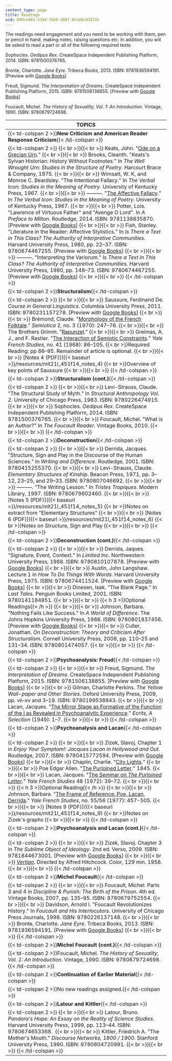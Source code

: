```yaml
---
content_type: page
title: Readings
uid: 880ce463-534d-7eb8-d08f-0ce26c43d72e
---
```


The readings need engagement and you need to be working with them, pen or pencil in hand, making notes, raising questions etc. In addition, you will be asked to read a part or all of the following required texts:

Sophocles. _Oedipus Rex_. CreateSpace Independent Publishing Platform, 2014. ISBN: 9781500376765.

Bronte, Charlotte. _Jane Eyre_. Tribeca Books, 2013. ISBN: 9781936594191. \[Preview with [Google Books](http://books.google.com/books?id=A_wJUKY7HjkC&pg=PAfrontcover)\]

Freud, Sigmund. _The Interpretation of Dreams_. CreateSpace Independent Publishing Platform, 2015. ISBN: 9781506138855. \[Preview with [Google Books](http://books.google.com/books?id=7jPBAwAAQBAJ&pg=PAfrontcover)\]

Foucault, Michel. _The History of Sexuality, Vol. 1: An Introduction_. Vintage, 1990. ISBN: 9780679724698.

| TOPICS |
| --- |
| {{< td-colspan 2 >}}**New Criticism and American Reader Response Criticism**{{< /td-colspan >}} ||
| {{< td-colspan 2 >}} {{< br >}}{{< br >}} Keats, John. "[Ode on a Grecian Urn](http://englishhistory.net/keats/poetry/odeonagrecianurn.html)." {{< br >}}{{< br >}} Brooks, Cleanth. "Keats's Sylvan Historian: History Without Footnotes." In _The Well Wrought Urn: Studies in the Structure of Poetry_. Harcourt Brace & Company, 1975. {{< br >}}{{< br >}} Wimsatt, W. K, and Monroe C. Beardsley. "The Intentional Fallacy." In _The Verbal Icon: Studies in the Meaning of Poetry_. University of Kentucky Press, 1967. {{< br >}}{{< br >}} ———. "[The Affective Fallacy](http://www.jstor.org/stable/27537883)." In _The Verbal Icon: Studies in the Meaning of Poetry_. University of Kentucky Press, 1967. {{< br >}}{{< br >}} Potter, Lois. "Lawrence of Virtuous Father" and "Avenge O Lord". In _A Preface to Milton_. Routledge, 2014. ISBN: 9781138835870. \[Preview with [Google Books](http://books.google.com/books?id=siesAgAAQBAJ&pg=PAfrontcover)\] {{< br >}}{{< br >}} Fish, Stanley. "Literature in the Reader: Affective Stylistics." In _Is There a Text in This Class? The Authority of Interpretive Communities_. Harvard University Press, 1980, pp. 22–37. ISBN: 9780674467255. \[Preview with [Google Books](http://books.google.com/books?id=bYBso1t4ylcC&pg=PA21#v=onepage)\] {{< br >}}{{< br >}} ———. "Interpreting the Variorum." _Is There a Text in This Class? The Authority of Interpretive Communities_. Harvard University Press, 1980, pp. 148–73. ISBN: 9780674467255. \[Preview with [Google Books](http://books.google.com/books?id=bYBso1t4ylcC&pg=PA147#v=onepage)\] {{< br >}}{{< br >}} {{< /td-colspan >}} ||
| {{< td-colspan 2 >}}**Structuralism**{{< /td-colspan >}} ||
| {{< td-colspan 2 >}} {{< br >}}{{< br >}} Saussure, Ferdinand De. _Course in General Linguistics_. Columbia University Press, 2011. ISBN: 9780231157278. \[Preview with [Google Books](http://books.google.com/books?id=n6VFhwfLs0gC&pg=PAfrontcover)\] {{< br >}}{{< br >}} Brémond, Claude. "[Morphology of the French Folktale](http://dx.doi.org/10.1515/semi.1970.2.3.247)." _Semiotica_ 2, no. 3 (1970): 247–76. {{< br >}}{{< br >}} The Brothers Grimm. "[Rapunzel](http://germanstories.vcu.edu/grimm/rapunzel_e.html)." {{< br >}}{{< br >}} Greimas, A. J., and F. Rastier. "[The Interaction of Semiotic Constraints](http://www.jstor.org/stable/2929667)." _Yale French Studies_, no. 41 (1968): 86–105.  {{< br >}}Required Reading: pp 86–95. Remainder of article is optional. {{< br >}}{{< br >}} [Notes 4 (PDF)]({{< baseurl >}}/resources/mit21l_451f14_notes_4)  {{< br >}}Overview of key points of Saussure {{< br >}}{{< br >}} {{< /td-colspan >}} ||
| {{< td-colspan 2 >}}**Structuralism (cont.)**{{< /td-colspan >}} ||
| {{< td-colspan 2 >}} {{< br >}}{{< br >}} Levi-Strauss, Claude. "The Structural Study of Myth." In _Structural Anthropology_ _Vol. 2_. University of Chicago Press, 1983. ISBN: 9780226474915. {{< br >}}{{< br >}} Sophocles. _Oedipus Rex_. CreateSpace Independent Publishing Platform, 2014. ISBN: 9781500376765. {{< br >}}{{< br >}} Foucault, Michel. "What is an Author?" In _The Foucault Reader_. Vintage Books, 2010. {{< br >}}{{< br >}} {{< /td-colspan >}} ||
| {{< td-colspan 2 >}}**Deconstruction**{{< /td-colspan >}} ||
| {{< td-colspan 2 >}} {{< br >}}{{< br >}} Derrida, Jacques. "Structure, Sign and Play in the Discourse of the Human Sciences." In _Writing and Difference_. Routledge, 2001. ISBN: 9780415255370. {{< br >}}{{< br >}} Levi-Strauss, Claude. _Elementary Structures of Kinship_. Beacon Press, 1971, pp. 3–12, 23–25, and 29–33. ISBN: 9780807046692. {{< br >}}{{< br >}} ———. "The Writing Lesson." In _Tristes Tropiques_. Modern Library, 1997. ISBN: 9780679602460. {{< br >}}{{< br >}} [Notes 5 (PDF)]({{< baseurl >}}/resources/mit21l_451f14_notes_5)  {{< br >}}Notes on extract from "Elementary Structures" {{< br >}}{{< br >}} [Notes 6 (PDF)]({{< baseurl >}}/resources/mit21l_451f14_notes_6)  {{< br >}}Notes on Structure, Sign and Play {{< br >}}{{< br >}} {{< /td-colspan >}} ||
| {{< td-colspan 2 >}}**Deconstruction (cont.)**{{< /td-colspan >}} ||
| {{< td-colspan 2 >}} {{< br >}}{{< br >}} Derrida, Jaques. "Signature, Event, Context." In _Limited Inc_. Northwestern University Press, 1988. ISBN: 9780810107878. \[Preview with [Google Books](http://books.google.com/books?id=-ANhg9zaAtIC&pg=PA1=onepage)\] {{< br >}}{{< br >}} Austin, John Langshaw. Lecture 1 in _How To Do Things With Words_. Harvard University Press, 1975. ISBN: 9780674411524. \[Preview with [Google Books](http://books.google.com/books?id=XnRkQSTUpmgC&pg=PA1=onepage)\] {{< br >}}{{< br >}} Dinesen, Isak. "The Blank Page." In _Last Tales_. Penguin Books Limited, 2001. ISBN: 9780141184951. {{< br >}}{{< br >}} {{< h 3 >}}Optional Readings{{< /h >}} {{< br >}}{{< br >}} Johnson, Barbara. "Nothing Fails Like Success." In _A World of Difference_. The Johns Hopkins University Press, 1988. ISBN: 9780801837456. \[Preview with [Google Books](http://books.google.com/books?id=8TPibhJxoyQC&pg=PA11=onepage)\] {{< br >}}{{< br >}} Culler, Jonathan. _On Deconstruction: Theory and Criticism After Structuralism_. Cornell University Press, 2008, pp. 110–25 and 131–34. ISBN: 9780801474057. {{< br >}}{{< br >}} {{< /td-colspan >}} ||
| {{< td-colspan 2 >}}**Psychoanalysis: Freud**{{< /td-colspan >}} ||
| {{< td-colspan 2 >}} {{< br >}}{{< br >}} Freud, Sigmund. _The Interpretation of Dreams_. CreateSpace Independent Publishing Platform, 2015. ISBN: 9781506138855. \[Preview with [Google Books](http://books.google.com/books?id=7jPBAwAAQBAJ&pg=PAfrontcover)\] {{< br >}}{{< br >}} Gilman, Charlotte Perkins. _The Yellow Wall-paper and Other Stories_. Oxford University Press, 2009, pp. vii–xv and 3–19. ISBN: 9780199538843. {{< br >}}{{< br >}} Lacan, Jacques. "[The Mirror Stage as Formative of the Function of the I as Revealed in Psychoanalytic Experience](http://acawiki.org/The_mirror_stage_as_formative_of_the_function_of_the_I_as_revealed_in_psychoanalytic_experience)." _Ecrits, A Selection_ (1949): 1–7. {{< br >}}{{< br >}} {{< /td-colspan >}} ||
| {{< td-colspan 2 >}}**Psychoanalysis and Lacan**{{< /td-colspan >}} ||
| {{< td-colspan 2 >}} {{< br >}}{{< br >}} Zizek, Slavoj. Chapter 1 in _Enjoy Your Symptom!: Jacques Lacan in Hollywood and Out_. Routledge, 2007. ISBN: 9780415772594. \[Preview with [Google Books](http://books.google.com/books?id=s5MpJ7pi57sC&pg=PAfrontcover)\] {{< br >}}{{< br >}} Chaplin, Charlie. "[City Lights](http://www.criterion.com/films/27558-city-lights)." {{< br >}}{{< br >}} Poe Edgar Allen. "[The Purloined Letter](http://xroads.virginia.edu/~hyper/POE/purloine.html)." 1845. {{< br >}}{{< br >}} Lacan, Jacques. "[The Seminar on _The Purloined Letter_](http://www.lacan.com/purloined.htm)." _Yale French Studies_ 48 (1972): 39–72. {{< br >}}{{< br >}} {{< h 3 >}}Optional Reading{{< /h >}} {{< br >}}{{< br >}} Johnson, Barbara. "[The Frame of Reference: Poe, Lacan, Derrida](http://www.jstor.org/stable/2930445)." _Yale French Studies_, no. 55/56 (1977): 457-505. {{< br >}}{{< br >}} [Notes 9 (PDF)]({{< baseurl >}}/resources/mit21l_451f14_notes_9)  {{< br >}}Notes on Zizek's graphs {{< br >}}{{< br >}} {{< /td-colspan >}} ||
| {{< td-colspan 2 >}}**Psychoanalysis and Lacan (cont.)**{{< /td-colspan >}} ||
| {{< td-colspan 2 >}} {{< br >}}{{< br >}} Zizek, Slavoj. Chapter 3 in _The Sublime Object of Ideology_. 2nd ed. Verso, 2009. ISBN: 9781844673001. \[Preview with [Google Books](http://books.google.com/books?id=EujcNVAlcw4C&pg=PA87=onepage)\] {{< br >}}{{< br >}} [_Vertigo_](http://www.imdb.com/title/tt0052357/). Directed by Alfred Hitchcock. Color, 129 min. 1958. {{< br >}}{{< br >}} {{< /td-colspan >}} ||
| {{< td-colspan 2 >}}**Michel Foucault**{{< /td-colspan >}} ||
| {{< td-colspan 2 >}} {{< br >}}{{< br >}} Foucault, Michel. Parts 3 and 4 in _Discipline & Punish: The Birth of the Prison_. 4th ed. Vintage Books, 2007, pp. 135–95. ISBN: 9780679752554. {{< br >}}{{< br >}} Davidson, Arnold I. "Foucault Revolutionizes History." In _Foucault and His Interlocutors_. University of Chicago Press Journals, 1998. ISBN: 9780226137148. {{< br >}}{{< br >}} Bronte, Charlotte. _Jane Eyre_. Tribeca Books, 2013. ISBN: 9781936594191. \[Preview with [Google Books](http://books.google.com/books?id=A_wJUKY7HjkC&pg=PAfrontcover)\] {{< br >}}{{< br >}} {{< /td-colspan >}} ||
| {{< td-colspan 2 >}}**Michel Foucault (cont.)**{{< /td-colspan >}} ||
| {{< td-colspan 2 >}}Foucault, Michel. _The History of Sexuality, Vol. 1: An Introduction_. Vintage, 1990. ISBN: 9780679724698.{{< /td-colspan >}} ||
| {{< td-colspan 2 >}}**Continuation of Earlier Material**{{< /td-colspan >}} ||
| {{< td-colspan 2 >}}No new readings assigned.{{< /td-colspan >}} ||
| {{< td-colspan 2 >}}**Latour and Kittler**{{< /td-colspan >}} ||
| {{< td-colspan 2 >}} {{< br >}}{{< br >}} Latour, Bruno. _Pandora's Hope: An Essay on the Reality of Science Studies_. Harvard University Press, 1999, pp. 113–44. ISBN: 9780674653368.  {{< br >}}{{< br >}} Kittler, Friedrich A. "The Mother's Mouth." _Discourse Networks, 1800 / 1900_. Stanford University Press, 1990. ISBN: 9780804720991. {{< br >}}{{< br >}} {{< /td-colspan >}} |
